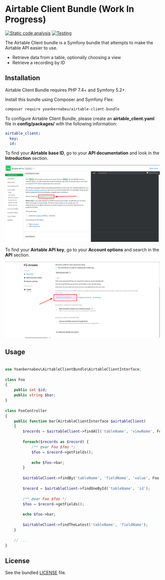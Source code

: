 Airtable Client Bundle (Work In Progress)
==================

[![Static code analysis](https://github.com/yoanbernabeu/Airtable-Client-Bundle/actions/workflows/code_analysis.yml/badge.svg)](https://github.com/yoanbernabeu/Airtable-Client-Bundle/actions/workflows/code_analysis.yml)
[![Testing](https://github.com/yoanbernabeu/Airtable-Client-Bundle/actions/workflows/testing.yml/badge.svg)](https://github.com/yoanbernabeu/Airtable-Client-Bundle/actions/workflows/testing.yml)

The Airtable Client bundle is a Symfony bundle that attempts to make the Airtable API easier to use.

- Retrieve data from a table, optionally choosing a view
- Retrieve a recording by ID

## Installation

Airtable Client Bundle requires PHP 7.4+ and Symfony 5.2+.

Install this bundle using Composer and Symfony Flex:

```sh
composer require yoanbernabeu/airtable-client-bundle
```

To configure Airtable Client Bundle, please create an **airtable_client.yaml** file in **config/packages/** with the following information:

```yaml
airtable_client:
  key:
  id:
```

To find your **Airtable base ID**, go to your **API documentation** and look in the **Introduction** section.

![Airtable ID](docs/airtable_id.png)

To find your **Airtable API key**, go to your **Account options** and search in the **API** section.

![Airtable KEY](docs/airtable_key.png)

## Usage

```php

use Yoanbernabeu\AirtableClientBundle\AirtableClientInterface;

class Foo
{
    public int $id;
    public string $bar;
}

class FooController
{
    public function bar(AirtableClientInterface $airtableClient)
    {
        $records = $airtableClient->findAll('tableName', 'viewName', Foo::class);
        
        foreach($records as $record) {
            /** @var Foo $foo */
            $foo = $record->getFields();
            
            echo $foo->bar;
        }
        
        $airtableClient->findBy('tableName', 'fieldName', 'value', Foo::class);      
          
        $record = $airtableClient->findOneById('tableName', 'id');
        
        /** @var Foo $foo */
        $foo = $record->getFields();
            
        echo $foo->bar;
        
        $airtableClient->findTheLatest('tableName', 'fieldName');
    }

    // ...
}
```

## License

See the bundled [LICENSE](https://github.com/yoanbernabeu/Airtable-Client-Bundle/blob/main/LICENCE) file.
